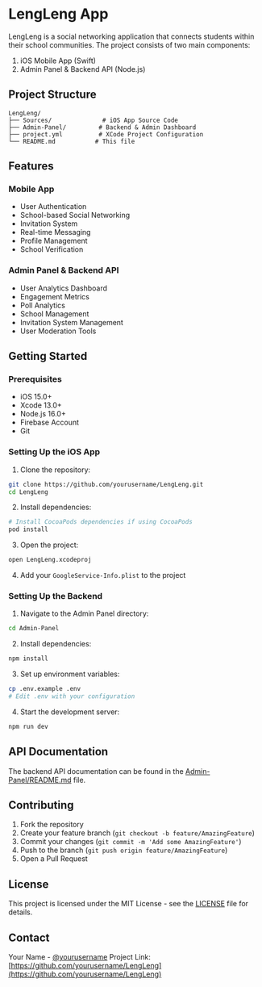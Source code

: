 # LengLeng App

LengLeng is a social networking application that connects students within their school communities. The project consists of two main components:

1. iOS Mobile App (Swift)
2. Admin Panel & Backend API (Node.js)

## Project Structure

```
LengLeng/
├── Sources/              # iOS App Source Code
├── Admin-Panel/         # Backend & Admin Dashboard
├── project.yml          # XCode Project Configuration
└── README.md           # This file
```

## Features

### Mobile App
- User Authentication
- School-based Social Networking
- Invitation System
- Real-time Messaging
- Profile Management
- School Verification

### Admin Panel & Backend API
- User Analytics Dashboard
- Engagement Metrics
- Poll Analytics
- School Management
- Invitation System Management
- User Moderation Tools

## Getting Started

### Prerequisites
- iOS 15.0+
- Xcode 13.0+
- Node.js 16.0+
- Firebase Account
- Git

### Setting Up the iOS App

1. Clone the repository:
```bash
git clone https://github.com/yourusername/LengLeng.git
cd LengLeng
```

2. Install dependencies:
```bash
# Install CocoaPods dependencies if using CocoaPods
pod install
```

3. Open the project:
```bash
open LengLeng.xcodeproj
```

4. Add your `GoogleService-Info.plist` to the project

### Setting Up the Backend

1. Navigate to the Admin Panel directory:
```bash
cd Admin-Panel
```

2. Install dependencies:
```bash
npm install
```

3. Set up environment variables:
```bash
cp .env.example .env
# Edit .env with your configuration
```

4. Start the development server:
```bash
npm run dev
```

## API Documentation

The backend API documentation can be found in the [Admin-Panel/README.md](Admin-Panel/README.md) file.

## Contributing

1. Fork the repository
2. Create your feature branch (`git checkout -b feature/AmazingFeature`)
3. Commit your changes (`git commit -m 'Add some AmazingFeature'`)
4. Push to the branch (`git push origin feature/AmazingFeature`)
5. Open a Pull Request

## License

This project is licensed under the MIT License - see the [LICENSE](LICENSE) file for details.

## Contact

Your Name - [@yourusername](https://twitter.com/yourusername)
Project Link: [https://github.com/yourusername/LengLeng](https://github.com/yourusername/LengLeng) 